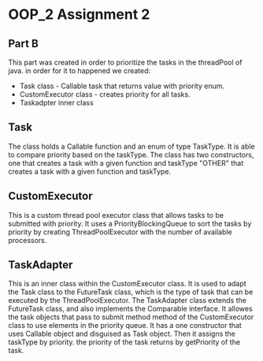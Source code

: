 
# OOP_2 Assignment 2
## Part B

This part was created in order to prioritize the tasks in the threadPool of java.
in order for it to happened we created:

- Task class - Callable task that returns value with priority enum.
- CustomExecutor class - creates priority for all tasks. 
- Taskadpter inner class 

## Task 

The class holds a Callable function and an enum of type TaskType. It is able to compare priority based on the taskType.
The class has two constructors, one that creates a task with a given function and taskType "OTHER" that creates a task with a given function and taskType.

## CustomExecutor

This is a custom thread pool executor class that allows tasks 
to be submitted with priority.
It uses a PriorityBlockingQueue to sort the tasks by priority by creating 
ThreadPoolExecutor with the number of available processors.

## TaskAdapter 

This is an inner class within the CustomExecutor class. It is used to adapt the Task class to the FutureTask class,
which is the type of task that can be executed by the ThreadPoolExecutor. The TaskAdapter class extends the FutureTask class,
and also implements the Comparable interface. 
It allowes the task objects that pass to submit method method of the CustomExecutor class
to use elements in the priority queue. 
It has a one constructor that uses Callable object and disguised as Task object. 
Then it assigns the taskType by priority.
the priority of the task returns by getPriority of the task. 
